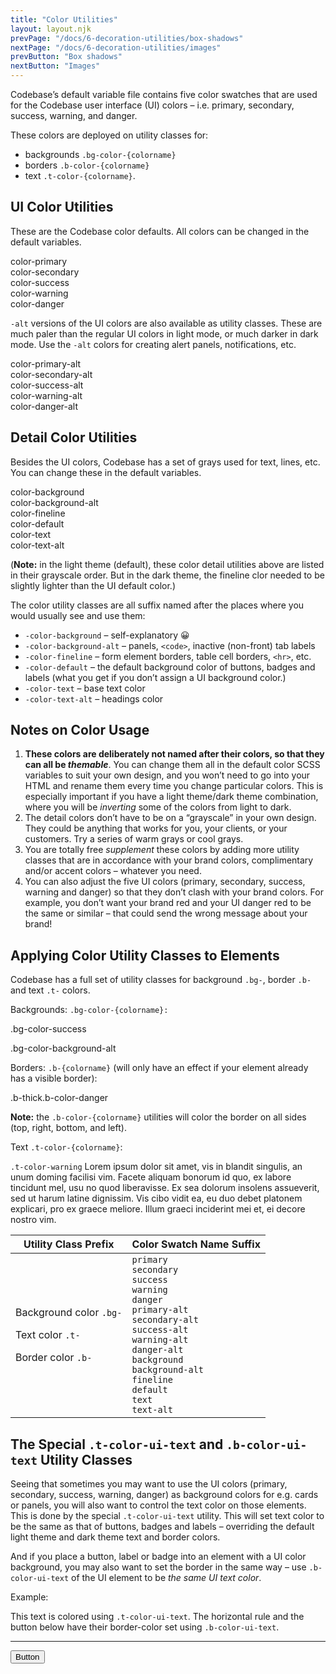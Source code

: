```yaml
---
title: "Color Utilities"
layout: layout.njk
prevPage: "/docs/6-decoration-utilities/box-shadows"
nextPage: "/docs/6-decoration-utilities/images"
prevButton: "Box shadows"
nextButton: "Images"
---
```


<p class="t-lg t-thin">Codebase’s default variable file contains five color swatches that are used for the Codebase user interface (UI) colors – i.e. <span class="label label-primary">primary</span>, <span class="label label-secondary">secondary</span>, <span class="label label-success">success</span>, <span class="label label-warning">warning</span>, and <span class="label label-danger">danger</span>.</p>

These colors are deployed on utility classes for:

* backgrounds `.bg-color-{colorname}`
* borders `.b-color-{colorname}`
* text `.t-color-{colorname}`.

## UI Color Utilities

These are the Codebase color defaults. All colors can be changed in the default variables.

<div class="grid grid-4-cols mb-2 bs rounded">
  <div class="mb-0 py-3 t-center">color-primary</div>
  <div class="mb-0 col-2-thru-4 bg-color-primary"></div>
</div>

<div class="grid grid-4-cols mb-2 bs rounded">
  <div class="mb-0 py-3 t-center">color-secondary</div>
  <div class="mb-0 col-2-thru-4 bg-color-secondary"></div>
</div>

<div class="grid grid-4-cols mb-2 bs rounded">
  <div class="mb-0 py-3 t-center">color-success</div>
  <div class="mb-0 col-2-thru-4 bg-color-success"></div>
</div>

<div class="grid grid-4-cols mb-2 bs rounded">
  <div class="mb-0 py-3 t-center">color-warning</div>
  <div class="mb-0 col-2-thru-4 bg-color-warning"></div>
</div>

<div class="grid grid-4-cols mb-3 bs rounded">
  <div class="mb-0 py-3 t-center">color-danger</div>
  <div class="mb-0 col-2-thru-4 bg-color-danger"></div>
</div>

`-alt` versions of the UI colors are also available as utility classes. These are much paler than the regular UI colors in light mode, or much darker in dark mode. Use the `-alt` colors for creating alert panels, notifications, etc.

<div class="grid grid-4-cols mb-2 bs rounded">
  <div class="mb-0 py-3 t-center">color-primary-alt</div>
  <div class="mb-0 col-2-thru-4 bg-color-primary-alt"></div>
</div>

<div class="grid grid-4-cols mb-2 bs rounded">
  <div class="mb-0 py-3 t-center">color-secondary-alt</div>
  <div class="mb-0 col-2-thru-4 bg-color-secondary-alt"></div>
</div>

<div class="grid grid-4-cols mb-2 bs rounded">
  <div class="mb-0 py-3 t-center">color-success-alt</div>
  <div class="mb-0 col-2-thru-4 bg-color-success-alt"></div>
</div>

<div class="grid grid-4-cols mb-2 bs rounded">
  <div class="mb-0 py-3 t-center">color-warning-alt</div>
  <div class="mb-0 col-2-thru-4 bg-color-warning-alt"></div>
</div>

<div class="grid grid-4-cols mb-3 bs rounded">
  <div class="mb-0 py-3 t-center">color-danger-alt</div>
  <div class="mb-0 col-2-thru-4 bg-color-danger-alt"></div>
</div>

## Detail Color Utilities

Besides the UI colors, Codebase has a set of grays used for text, lines, etc. You can change these in the default variables.

<div class="grid grid-4-cols mb-2 bs rounded">
  <div class="mb-0 py-3 t-center">color-background</div>
  <div class="mb-0 col-2-thru-4 bg-color-background"></div>
</div>

<div class="grid grid-4-cols mb-2 bs rounded">
  <div class="mb-0 py-3 t-center">color-background-alt</div>
  <div class="mb-0 col-2-thru-4 bg-color-background-alt"></div>
</div>

<div class="grid grid-4-cols mb-2 bs rounded">
  <div class="mb-0 py-3 t-center">color-fineline</div>
  <div class="mb-0 col-2-thru-4 bg-color-fineline"></div>
</div>

<div class="grid grid-4-cols mb-2 bs rounded">
  <div class="mb-0 py-3 t-center">color-default</div>
  <div class="mb-0 col-2-thru-4 bg-color-default"></div>
</div>

<div class="grid grid-4-cols mb-2 bs rounded">
  <div class="mb-0 py-3 t-center">color-text</div>
  <div class="mb-0 col-2-thru-4 bg-color-text"></div>
</div>

<div class="grid grid-4-cols mb-3 bs rounded">
  <div class="mb-0 py-3 t-center">color-text-alt</div>
  <div class="mb-0 col-2-thru-4 bg-color-text-alt"></div>
</div>

(**Note:** in the light theme (default), these color detail utilities above are listed in their grayscale order. But in the dark theme, the fineline clor needed to be slightly lighter than the UI default color.)

The color utility classes are all suffix named after the places where you would usually see and use them:

* `-color-background` – self-explanatory 😀
* `-color-background-alt` – panels, `<code>`, inactive (non-front) tab labels
* `-color-fineline` – form element borders, table cell borders, `<hr>`, etc.
* `-color-default` – the default background color of buttons, badges and labels (what you get if you don’t assign a UI background color.)
* `-color-text` – base text color
* `-color-text-alt` – headings color

## Notes on Color Usage

1. **These colors are deliberately not named after their colors, so that they can all be _themable_**. You can change them all in the default color SCSS variables to suit your own design, and you won’t need to go into your HTML and rename them every time you change particular colors. This is especially important if you have a light theme/dark theme combination, where you will be _inverting_ some of the colors from light to dark.
2. The detail colors don’t have to be on a “grayscale” in your own design. They could be anything that works for you, your clients, or your customers. Try a series of warm grays or cool grays.
3. You are totally free _supplement_ these colors by adding more utility classes that are in accordance with your brand colors, complimentary and/or accent colors – whatever you need.
4. You can also adjust the five UI colors (primary, secondary, success, warning and danger) so that they don’t clash with your brand colors. For example, you don’t want your brand red and your UI danger red to be the same or similar – that could send the wrong message about your brand!

## Applying Color Utility Classes to Elements

Codebase has a full set of utility classes for background `.bg-`, border `.b-` and text `.t-` colors.

Backgrounds: `.bg-color-{colorname}:`

<p class="p-2 bg-color-success t-color-ui-text">.bg-color-success</p>
<p class="p-2 bg-color-background-alt">.bg-color-background-alt</p>

Borders: `.b-{colorname}` (will only have an effect if your element already has a visible border):

<p class="p-2 b-thick b-color-danger">.b-thick.b-color-danger</p>

**Note:** the `.b-color-{colorname}` utilities will color the border on all sides (top, right, bottom, and left).

Text `.t-color-{colorname}`:

<p class="t-color-warning"><code>.t-color-warning</code> Lorem ipsum dolor sit amet, vis in blandit singulis, an unum doming facilisi vim. Facete aliquam bonorum id quo, ex labore tincidunt mel, usu no quod liberavisse. Ex sea dolorum insolens assueverit, sed ut harum latine dignissim. Vis cibo vidit ea, eu duo debet platonem explicari, pro ex graece meliore. Illum graeci inciderint mei et, ei decore nostro vim.</p>

<table class="table">
  <thead>
    <tr><th>Utility Class Prefix</th>
    <th>Color Swatch Name Suffix</th>
  </tr></thead>
  <tbody>
    <tr>
      <td style="min-width: 160px">
        <p>Background color <code>.bg-</code></p>
        <p>Text color <code>.t-</code></p>
        <p>Border color <code>.b-</code></p>
      </td>
      <td>
        <code>primary</code><br>
        <code>secondary</code><br>
        <code>success</code><br>
        <code>warning</code><br>
        <code>danger</code><br>
        <code>primary-alt</code><br>
        <code>secondary-alt</code><br>
        <code>success-alt</code><br>
        <code>warning-alt</code><br>
        <code>danger-alt</code><br>
        <code>background</code><br>
        <code>background-alt</code><br>
        <code>fineline</code><br>
        <code>default</code><br>
        <code>text</code><br>
        <code>text-alt</code><br>
      </td>
    </tr>
  </tbody>
</table>

## The Special `.t-color-ui-text` and `.b-color-ui-text` Utility Classes

Seeing that sometimes you may want to use the UI colors (primary, secondary, success, warning, danger) as background colors for e.g. cards or panels, you will also want to control the text color on those elements. This is done by the special `.t-color-ui-text` utility. This will set text color to be the same as that of buttons, badges and labels – overriding the default light theme and dark theme text and border colors.

And if you place a button, label or badge into an element with a UI color background, you may also want to set the border in the same way – use `.b-color-ui-text` of the UI element to be _the same UI text color_.

Example:

<div class="mb-3 p-6 bg-color-primary t-color-ui-text">
  This text is colored using <code class="t-color-text">.t-color-ui-text</code>. The horizontal rule and the button below have their border-color set using <code class="t-color-text">.b-color-ui-text</code>.
  <hr class="b-color-ui-text">
  <button class="btn btn-primary b-color-ui-text">Button</button>
</div>